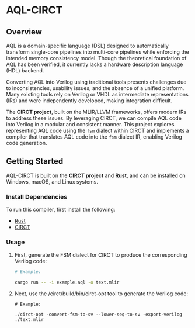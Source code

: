 # AQL-CIRCT

## Overview

AQL is a domain-specific language (DSL) designed to automatically transform single-core pipelines into multi-core pipelines while enforcing the intended memory consistency model. Though the theoretical foundation of AQL has been verified, it currently lacks a hardware description language (HDL) backend.

Converting AQL into Verilog using traditional tools presents challenges due to inconsistencies, usability issues, and the absence of a unified platform. Many existing tools rely on Verilog or VHDL as intermediate representations (IRs) and were independently developed, making integration difficult.

The **CIRCT project**, built on the MLIR/LLVM frameworks, offers modern IRs to address these issues. By leveraging CIRCT, we can compile AQL code into Verilog in a modular and consistent manner. This project explores representing AQL code using the `fsm` dialect within CIRCT and implements a compiler that translates AQL code into the `fsm` dialect IR, enabling Verilog code generation.

## Getting Started

AQL-CIRCT is built on the **CIRCT project** and **Rust**, and can be installed on Windows, macOS, and Linux systems.

### Install Dependencies

To run this compiler, first install the following:

- [Rust](https://www.rust-lang.org/tools/install)
- [CIRCT](https://circt.llvm.org/docs/GettingStarted/)

### Usage

1. First, generate the FSM dialect for CIRCT to produce the corresponding Verilog code:

   ```bash
   # Example:

   cargo run -- -i example.aql -o text.mlir
   ```

2. Next, use the /circt/build/bin/circt-opt tool to generate the Verilog code:
    ```
    # Example:

    ./circt-opt -convert-fsm-to-sv --lower-seq-to-sv -export-verilog ./text.mlir
    ```
